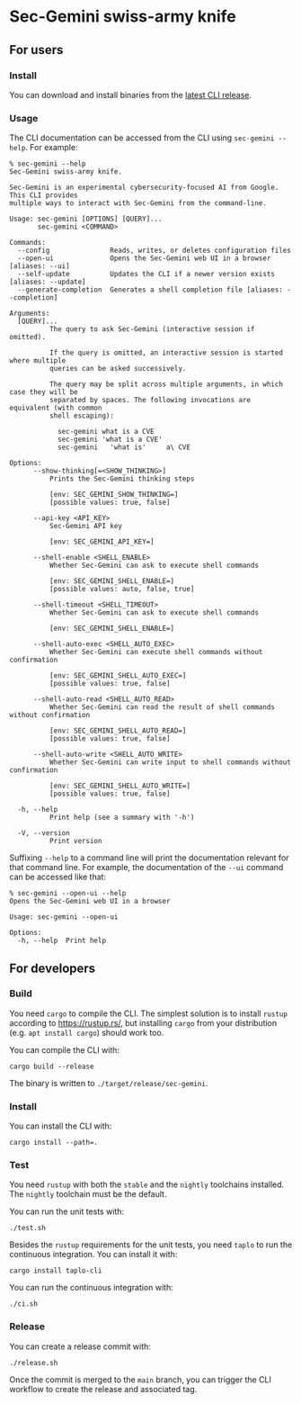 # Sec-Gemini swiss-army knife

## For users

### Install

You can download and install binaries from the [latest CLI release][release].

[release]: https://github.com/google/sec-gemini/releases/tag/cli/sec-gemini-v0.0.2

### Usage

The CLI documentation can be accessed from the CLI using `sec-gemini --help`. For example:

```text
% sec-gemini --help
Sec-Gemini swiss-army knife.

Sec-Gemini is an experimental cybersecurity-focused AI from Google. This CLI provides
multiple ways to interact with Sec-Gemini from the command-line.

Usage: sec-gemini [OPTIONS] [QUERY]...
       sec-gemini <COMMAND>

Commands:
  --config               Reads, writes, or deletes configuration files
  --open-ui              Opens the Sec-Gemini web UI in a browser [aliases: --ui]
  --self-update          Updates the CLI if a newer version exists [aliases: --update]
  --generate-completion  Generates a shell completion file [aliases: --completion]

Arguments:
  [QUERY]...
          The query to ask Sec-Gemini (interactive session if omitted).

          If the query is omitted, an interactive session is started where multiple
          queries can be asked successively.

          The query may be split across multiple arguments, in which case they will be
          separated by spaces. The following invocations are equivalent (with common
          shell escaping):

            sec-gemini what is a CVE
            sec-gemini 'what is a CVE'
            sec-gemini   'what is'     a\ CVE

Options:
      --show-thinking[=<SHOW_THINKING>]
          Prints the Sec-Gemini thinking steps

          [env: SEC_GEMINI_SHOW_THINKING=]
          [possible values: true, false]

      --api-key <API_KEY>
          Sec-Gemini API key

          [env: SEC_GEMINI_API_KEY=]

      --shell-enable <SHELL_ENABLE>
          Whether Sec-Gemini can ask to execute shell commands

          [env: SEC_GEMINI_SHELL_ENABLE=]
          [possible values: auto, false, true]

      --shell-timeout <SHELL_TIMEOUT>
          Whether Sec-Gemini can ask to execute shell commands

          [env: SEC_GEMINI_SHELL_ENABLE=]

      --shell-auto-exec <SHELL_AUTO_EXEC>
          Whether Sec-Gemini can execute shell commands without confirmation

          [env: SEC_GEMINI_SHELL_AUTO_EXEC=]
          [possible values: true, false]

      --shell-auto-read <SHELL_AUTO_READ>
          Whether Sec-Gemini can read the result of shell commands without confirmation

          [env: SEC_GEMINI_SHELL_AUTO_READ=]
          [possible values: true, false]

      --shell-auto-write <SHELL_AUTO_WRITE>
          Whether Sec-Gemini can write input to shell commands without confirmation

          [env: SEC_GEMINI_SHELL_AUTO_WRITE=]
          [possible values: true, false]

  -h, --help
          Print help (see a summary with '-h')

  -V, --version
          Print version
```

Suffixing `--help` to a command line will print the documentation relevant for that command line.
For example, the documentation of the `--ui` command can be accessed like that:

```text
% sec-gemini --open-ui --help
Opens the Sec-Gemini web UI in a browser

Usage: sec-gemini --open-ui

Options:
  -h, --help  Print help
```

## For developers

### Build

You need `cargo` to compile the CLI. The simplest solution is to install `rustup` according to
<https://rustup.rs/>, but installing `cargo` from your distribution (e.g. `apt install cargo`)
should work too.

You can compile the CLI with:

```shell
cargo build --release
```

The binary is written to `./target/release/sec-gemini`.

### Install

You can install the CLI with:

```shell
cargo install --path=.
```

### Test

You need `rustup` with both the `stable` and the `nightly` toolchains installed. The `nightly`
toolchain must be the default.

You can run the unit tests with:

```shell
./test.sh
```

Besides the `rustup` requirements for the unit tests, you need `taplo` to run the continuous
integration. You can install it with:

```shell
cargo install taplo-cli
```

You can run the continuous integration with:

```shell
./ci.sh
```

### Release

You can create a release commit with:

```shell
./release.sh
```

Once the commit is merged to the `main` branch, you can trigger the CLI workflow to create the
release and associated tag.

